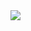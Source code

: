 
<img src="https://i.pinimg.com/originals/64/8e/58/648e58d071568bba75276ea8f632a7ad.gif" width=inherit height=inherit />
